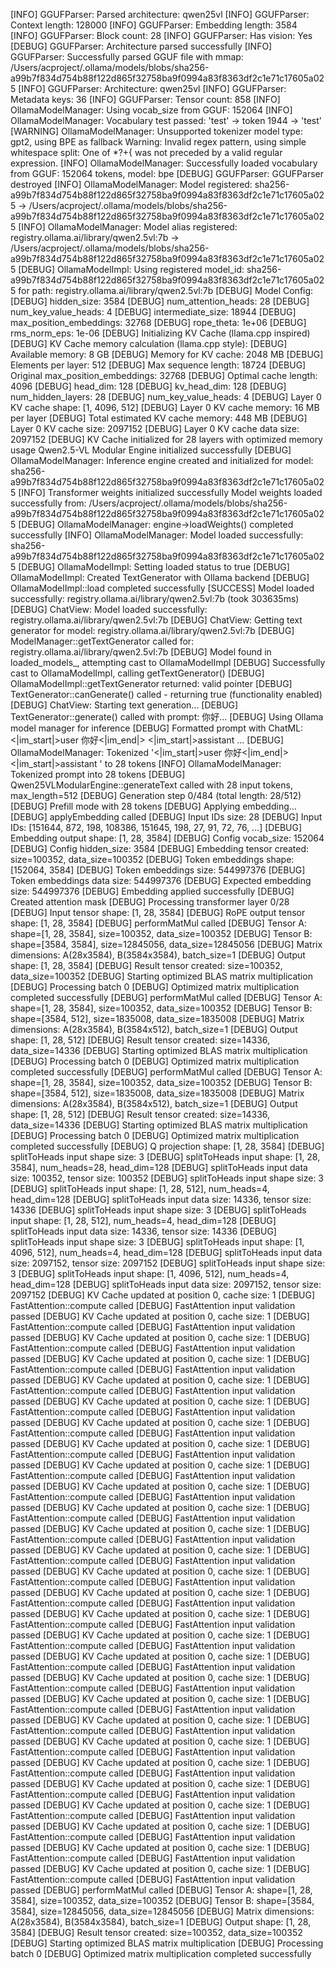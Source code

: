 [INFO] GGUFParser: Parsed architecture: qwen25vl
[INFO] GGUFParser:   Context length: 128000
[INFO] GGUFParser:   Embedding length: 3584
[INFO] GGUFParser:   Block count: 28
[INFO] GGUFParser:   Has vision: Yes
[DEBUG] GGUFParser: Architecture parsed successfully
[INFO] GGUFParser: Successfully parsed GGUF file with mmap: /Users/acproject/.ollama/models/blobs/sha256-a99b7f834d754b88f122d865f32758ba9f0994a83f8363df2c1e71c17605a025
[INFO] GGUFParser: Architecture: qwen25vl
[INFO] GGUFParser: Metadata keys: 36
[INFO] GGUFParser: Tensor count: 858
[INFO] OllamaModelManager: Using vocab_size from GGUF: 152064
[INFO] OllamaModelManager: Vocabulary test passed: 'test' -> token 1944 -> 'test'
[WARNING] OllamaModelManager: Unsupported tokenizer model type: gpt2, using BPE as fallback
Warning: Invalid regex pattern, using simple whitespace split: One of *?+{ was not preceded by a valid regular expression.
[INFO] OllamaModelManager: Successfully loaded vocabulary from GGUF: 152064 tokens, model: bpe
[DEBUG] GGUFParser: GGUFParser destroyed
[INFO] OllamaModelManager: Model registered: sha256-a99b7f834d754b88f122d865f32758ba9f0994a83f8363df2c1e71c17605a025 -> /Users/acproject/.ollama/models/blobs/sha256-a99b7f834d754b88f122d865f32758ba9f0994a83f8363df2c1e71c17605a025
[INFO] OllamaModelManager: Model alias registered: registry.ollama.ai/library/qwen2.5vl:7b -> /Users/acproject/.ollama/models/blobs/sha256-a99b7f834d754b88f122d865f32758ba9f0994a83f8363df2c1e71c17605a025
[DEBUG] OllamaModelImpl: Using registered model_id: sha256-a99b7f834d754b88f122d865f32758ba9f0994a83f8363df2c1e71c17605a025 for path: registry.ollama.ai/library/qwen2.5vl:7b
[DEBUG] Model Config:
[DEBUG]   hidden_size: 3584
[DEBUG]   num_attention_heads: 28
[DEBUG]   num_key_value_heads: 4
[DEBUG]   intermediate_size: 18944
[DEBUG]   max_position_embeddings: 32768
[DEBUG]   rope_theta: 1e+06
[DEBUG]   rms_norm_eps: 1e-06
[DEBUG] Initializing KV Cache (llama.cpp inspired)
[DEBUG] KV Cache memory calculation (llama.cpp style):
[DEBUG]   Available memory: 8 GB
[DEBUG]   Memory for KV cache: 2048 MB
[DEBUG]   Elements per layer: 512
[DEBUG]   Max sequence length: 18724
[DEBUG]   Original max_position_embeddings: 32768
[DEBUG]   Optimal cache length: 4096
[DEBUG]   head_dim: 128
[DEBUG]   kv_head_dim: 128
[DEBUG]   num_hidden_layers: 28
[DEBUG]   num_key_value_heads: 4
[DEBUG] Layer 0 KV cache shape: [1, 4096, 512]
[DEBUG] Layer 0 KV cache memory: 16 MB per layer
[DEBUG] Total estimated KV cache memory: 448 MB
[DEBUG] Layer 0 KV cache size: 2097152
[DEBUG] Layer 0 KV cache data size: 2097152
[DEBUG] KV Cache initialized for 28 layers with optimized memory usage
Qwen2.5-VL Modular Engine initialized successfully
[DEBUG] OllamaModelManager: Inference engine created and initialized for model: sha256-a99b7f834d754b88f122d865f32758ba9f0994a83f8363df2c1e71c17605a025
[INFO] Transformer weights initialized successfully
Model weights loaded successfully from: /Users/acproject/.ollama/models/blobs/sha256-a99b7f834d754b88f122d865f32758ba9f0994a83f8363df2c1e71c17605a025
[DEBUG] OllamaModelManager: engine->loadWeights() completed successfully
[INFO] OllamaModelManager: Model loaded successfully: sha256-a99b7f834d754b88f122d865f32758ba9f0994a83f8363df2c1e71c17605a025
[DEBUG] OllamaModelImpl: Setting loaded status to true
[DEBUG] OllamaModelImpl: Created TextGenerator with Ollama backend
[DEBUG] OllamaModelImpl::load completed successfully
[SUCCESS] Model loaded successfully: registry.ollama.ai/library/qwen2.5vl:7b (took 303635ms)
[DEBUG] ChatView: Model loaded successfully: registry.ollama.ai/library/qwen2.5vl:7b
[DEBUG] ChatView: Getting text generator for model: registry.ollama.ai/library/qwen2.5vl:7b
[DEBUG] ModelManager::getTextGenerator called for: registry.ollama.ai/library/qwen2.5vl:7b
[DEBUG] Model found in loaded_models_, attempting cast to OllamaModelImpl
[DEBUG] Successfully cast to OllamaModelImpl, calling getTextGenerator()
[DEBUG] OllamaModelImpl::getTextGenerator returned: valid pointer
[DEBUG] TextGenerator::canGenerate() called - returning true (functionality enabled)
[DEBUG] ChatView: Starting text generation...
[DEBUG] TextGenerator::generate() called with prompt: 你好...
[DEBUG] Using Ollama model manager for inference
[DEBUG] Formatted prompt with ChatML: <|im_start|>user
你好<|im_end|>
<|im_start|>assistant
...
[DEBUG] OllamaModelManager: Tokenized '<|im_start|>user
你好<|im_end|>
<|im_start|>assistant
' to 28 tokens
[INFO] OllamaModelManager: Tokenized prompt into 28 tokens
[DEBUG] Qwen25VLModularEngine::generateText called with 28 input tokens, max_length=512
[DEBUG] Generation step 0/484 (total length: 28/512)
[DEBUG] Prefill mode with 28 tokens
[DEBUG] Applying embedding...
[DEBUG] applyEmbedding called
[DEBUG] Input IDs size: 28
[DEBUG] Input IDs: [151644, 872, 198, 108386, 151645, 198, 27, 91, 72, 76, ...]
[DEBUG] Embedding output shape: [1, 28, 3584]
[DEBUG] Config vocab_size: 152064
[DEBUG] Config hidden_size: 3584
[DEBUG] Embedding tensor created: size=100352, data_size=100352
[DEBUG] Token embeddings shape: [152064, 3584]
[DEBUG] Token embeddings size: 544997376
[DEBUG] Token embeddings data size: 544997376
[DEBUG] Expected embedding size: 544997376
[DEBUG] Embedding applied successfully
[DEBUG] Created attention mask
[DEBUG] Processing transformer layer 0/28
[DEBUG] Input tensor shape: [1, 28, 3584]
[DEBUG] RoPE output tensor shape: [1, 28, 3584]
[DEBUG] performMatMul called
[DEBUG] Tensor A: shape=[1, 28, 3584], size=100352, data_size=100352
[DEBUG] Tensor B: shape=[3584, 3584], size=12845056, data_size=12845056
[DEBUG] Matrix dimensions: A(28x3584), B(3584x3584), batch_size=1
[DEBUG] Output shape: [1, 28, 3584]
[DEBUG] Result tensor created: size=100352, data_size=100352
[DEBUG] Starting optimized BLAS matrix multiplication
[DEBUG] Processing batch 0
[DEBUG] Optimized matrix multiplication completed successfully
[DEBUG] performMatMul called
[DEBUG] Tensor A: shape=[1, 28, 3584], size=100352, data_size=100352
[DEBUG] Tensor B: shape=[3584, 512], size=1835008, data_size=1835008
[DEBUG] Matrix dimensions: A(28x3584), B(3584x512), batch_size=1
[DEBUG] Output shape: [1, 28, 512]
[DEBUG] Result tensor created: size=14336, data_size=14336
[DEBUG] Starting optimized BLAS matrix multiplication
[DEBUG] Processing batch 0
[DEBUG] Optimized matrix multiplication completed successfully
[DEBUG] performMatMul called
[DEBUG] Tensor A: shape=[1, 28, 3584], size=100352, data_size=100352
[DEBUG] Tensor B: shape=[3584, 512], size=1835008, data_size=1835008
[DEBUG] Matrix dimensions: A(28x3584), B(3584x512), batch_size=1
[DEBUG] Output shape: [1, 28, 512]
[DEBUG] Result tensor created: size=14336, data_size=14336
[DEBUG] Starting optimized BLAS matrix multiplication
[DEBUG] Processing batch 0
[DEBUG] Optimized matrix multiplication completed successfully
[DEBUG] Q projection shape: [1, 28, 3584]
[DEBUG] splitToHeads input shape size: 3
[DEBUG] splitToHeads input shape: [1, 28, 3584], num_heads=28, head_dim=128
[DEBUG] splitToHeads input data size: 100352, tensor size: 100352
[DEBUG] splitToHeads input shape size: 3
[DEBUG] splitToHeads input shape: [1, 28, 512], num_heads=4, head_dim=128
[DEBUG] splitToHeads input data size: 14336, tensor size: 14336
[DEBUG] splitToHeads input shape size: 3
[DEBUG] splitToHeads input shape: [1, 28, 512], num_heads=4, head_dim=128
[DEBUG] splitToHeads input data size: 14336, tensor size: 14336
[DEBUG] splitToHeads input shape size: 3
[DEBUG] splitToHeads input shape: [1, 4096, 512], num_heads=4, head_dim=128
[DEBUG] splitToHeads input data size: 2097152, tensor size: 2097152
[DEBUG] splitToHeads input shape size: 3
[DEBUG] splitToHeads input shape: [1, 4096, 512], num_heads=4, head_dim=128
[DEBUG] splitToHeads input data size: 2097152, tensor size: 2097152
[DEBUG] KV Cache updated at position 0, cache size: 1
[DEBUG] FastAttention::compute called
[DEBUG] FastAttention input validation passed
[DEBUG] KV Cache updated at position 0, cache size: 1
[DEBUG] FastAttention::compute called
[DEBUG] FastAttention input validation passed
[DEBUG] KV Cache updated at position 0, cache size: 1
[DEBUG] FastAttention::compute called
[DEBUG] FastAttention input validation passed
[DEBUG] KV Cache updated at position 0, cache size: 1
[DEBUG] FastAttention::compute called
[DEBUG] FastAttention input validation passed
[DEBUG] KV Cache updated at position 0, cache size: 1
[DEBUG] FastAttention::compute called
[DEBUG] FastAttention input validation passed
[DEBUG] KV Cache updated at position 0, cache size: 1
[DEBUG] FastAttention::compute called
[DEBUG] FastAttention input validation passed
[DEBUG] KV Cache updated at position 0, cache size: 1
[DEBUG] FastAttention::compute called
[DEBUG] FastAttention input validation passed
[DEBUG] KV Cache updated at position 0, cache size: 1
[DEBUG] FastAttention::compute called
[DEBUG] FastAttention input validation passed
[DEBUG] KV Cache updated at position 0, cache size: 1
[DEBUG] FastAttention::compute called
[DEBUG] FastAttention input validation passed
[DEBUG] KV Cache updated at position 0, cache size: 1
[DEBUG] FastAttention::compute called
[DEBUG] FastAttention input validation passed
[DEBUG] KV Cache updated at position 0, cache size: 1
[DEBUG] FastAttention::compute called
[DEBUG] FastAttention input validation passed
[DEBUG] KV Cache updated at position 0, cache size: 1
[DEBUG] FastAttention::compute called
[DEBUG] FastAttention input validation passed
[DEBUG] KV Cache updated at position 0, cache size: 1
[DEBUG] FastAttention::compute called
[DEBUG] FastAttention input validation passed
[DEBUG] KV Cache updated at position 0, cache size: 1
[DEBUG] FastAttention::compute called
[DEBUG] FastAttention input validation passed
[DEBUG] KV Cache updated at position 0, cache size: 1
[DEBUG] FastAttention::compute called
[DEBUG] FastAttention input validation passed
[DEBUG] KV Cache updated at position 0, cache size: 1
[DEBUG] FastAttention::compute called
[DEBUG] FastAttention input validation passed
[DEBUG] KV Cache updated at position 0, cache size: 1
[DEBUG] FastAttention::compute called
[DEBUG] FastAttention input validation passed
[DEBUG] KV Cache updated at position 0, cache size: 1
[DEBUG] FastAttention::compute called
[DEBUG] FastAttention input validation passed
[DEBUG] KV Cache updated at position 0, cache size: 1
[DEBUG] FastAttention::compute called
[DEBUG] FastAttention input validation passed
[DEBUG] KV Cache updated at position 0, cache size: 1
[DEBUG] FastAttention::compute called
[DEBUG] FastAttention input validation passed
[DEBUG] KV Cache updated at position 0, cache size: 1
[DEBUG] FastAttention::compute called
[DEBUG] FastAttention input validation passed
[DEBUG] KV Cache updated at position 0, cache size: 1
[DEBUG] FastAttention::compute called
[DEBUG] FastAttention input validation passed
[DEBUG] KV Cache updated at position 0, cache size: 1
[DEBUG] FastAttention::compute called
[DEBUG] FastAttention input validation passed
[DEBUG] KV Cache updated at position 0, cache size: 1
[DEBUG] FastAttention::compute called
[DEBUG] FastAttention input validation passed
[DEBUG] KV Cache updated at position 0, cache size: 1
[DEBUG] FastAttention::compute called
[DEBUG] FastAttention input validation passed
[DEBUG] KV Cache updated at position 0, cache size: 1
[DEBUG] FastAttention::compute called
[DEBUG] FastAttention input validation passed
[DEBUG] KV Cache updated at position 0, cache size: 1
[DEBUG] FastAttention::compute called
[DEBUG] FastAttention input validation passed
[DEBUG] KV Cache updated at position 0, cache size: 1
[DEBUG] FastAttention::compute called
[DEBUG] FastAttention input validation passed
[DEBUG] performMatMul called
[DEBUG] Tensor A: shape=[1, 28, 3584], size=100352, data_size=100352
[DEBUG] Tensor B: shape=[3584, 3584], size=12845056, data_size=12845056
[DEBUG] Matrix dimensions: A(28x3584), B(3584x3584), batch_size=1
[DEBUG] Output shape: [1, 28, 3584]
[DEBUG] Result tensor created: size=100352, data_size=100352
[DEBUG] Starting optimized BLAS matrix multiplication
[DEBUG] Processing batch 0
[DEBUG] Optimized matrix multiplication completed successfully
